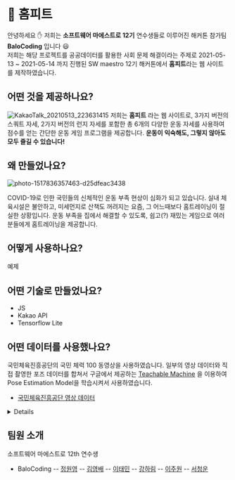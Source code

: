 # :muscle: 홈피트

안녕하세요 :raised_hand: 저희는 **소프트웨어 마에스트로 12기** 연수생들로 이루어진 해커톤 참가팀 **BaloCoding** 입니다 :smiley:   
저희는 해당 프로젝트를 공공데이터를 활용한 사회 문제 해결이라는 주제로
2021-05-13 ~ 2021-05-14 까지 진행된 SW maestro 12기 해커톤에서 **홈피트**라는 웹 사이트를 제작하였습니다. 

## 어떤 것을 제공하나요?

![KakaoTalk_20210513_223631415](https://user-images.githubusercontent.com/38045080/118143606-81017980-b446-11eb-907f-8c37191c576b.png)
저희는 **홈피트** 라는 웹 사이트로, 3가지 버전의 스쿼트 자세, 2가지 버전의 런지 자세를 포함한 총 6개의 다양한 운동 자세를 사용하여 점수를 얻는 간단한 운동 게임 프로그램을 제공합니다. **운동이 익숙해도, 그렇지 않아도 모두 즐길 수 있습니다!**   

## 왜 만들었나요?
![photo-1517836357463-d25dfeac3438](https://user-images.githubusercontent.com/38045080/118144776-cbcfc100-b447-11eb-9602-07494eb5a6bd.jpg)

COVID-19로 인한 국민들의 신체적인 운동 부족 현상이 심화가 되고 있습니다. 실내 체육시설은 불안하고, 미세먼지로 산책도 꺼려지는 요즘, 그 어느때보다 홈트레이닝이 절실한 상황입니다. 운동 부족을 집에서 해결할 수 있도록, 쉽고(?) 재밌는 게임으로 여러분들에게 홈트레이닝을 제공합니다.


## 어떻게 사용하나요?

예제

## 어떤 기술로 만들었나요?
- JS
- Kakao API
- Tensorflow Lite

## 어떤 데이터를 사용했나요?
국민체육진흥공단의 국민 체력 100 동영상을 사용하였습니다.
일부의 영상 데이터와 직접 촬영한 포즈 데이터를 합쳐서 구글에서 제공하는 [Teachable Machine](https://teachablemachine.withgoogle.com/train/pose) 을 이용하여 Pose Estimation Model을 학습시켜서 사용하였습니다.
- [국민체육진흥공단 영상 데이터](https://nfa.kspo.or.kr/front/movie/movieTypeList.do)

<details>
공공데이터에 직접 촬영한 데이터를 추가하여 각 클래스 총 100장씩을 훈련시켰습니다.

![image](https://user-images.githubusercontent.com/38045080/118151361-8236a480-b44e-11eb-9764-c8a8edc7c0dc.png)
</details>

## 팀원 소개

소프트웨어 마에스트로 12th 연수생
- BaloCoding
-- [정원영](https://github.com/WonyJeong)
-- [김영배](https://github.com/canoe726)
-- [이태민](https://github.com/koalakid1)
-- [강하림](https://github.com/harimkang)
-- [이주원](https://github.com/wndnjs9878)
-- [서청운](https://github.com/newdeal123)
